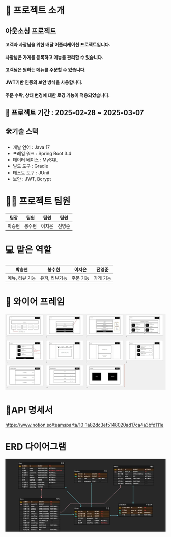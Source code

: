 # 📝 프로젝트 소개
## 아웃소싱 프로젝트
#### 고객과 사장님을 위한 배달 어플리케이션 프로젝트입니다.
#### 사장님은 가게를 등록하고 메뉴를 관리할 수 있습니다.
#### 고객님은 원하는 메뉴를 주문할 수 있습니다.
#### JWT기반 인증의 보안 방식을 사용합니다.
#### 주문 수락, 상태 변경에 대한 로깅 기능이 적용되었습니다.
## 📅 프로젝트 기간 : 2025-02-28 ~ 2025-03-07
## 🛠️기술 스택
- 개발 언어 : Java 17
- 프레임 워크 : Spring Boot 3.4
- 데이터 베이스 : MySQL
- 빌드 도구 : Gradle
- 테스트 도구 : JUnit
- 보안 : JWT, Bcrypt
# 💁‍♂️ 프로젝트 팀원
|팀장|팀원|팀원|팀원|
|:-:|:-:|:-:|:-:|
|박승현|봉수현|이지은|전영준|

# 💻 맡은 역할
|    박승현    |   봉수현    |  이지은  |  전영준  |
|:---------:|:--------:|:-----:|:-----:|
| 메뉴, 리뷰 기능 | 유저, 리뷰기능 | 주문 기능 | 가게 기능 |

# 📝 와이어 프레임
![img.png](img.png)
# 📝API 명세서
https://www.notion.so/teamsparta/10-1a82dc3ef5148020ad17ca4a3bfd111e
# ERD 다이어그램
![img_1.png](img_1.png)


